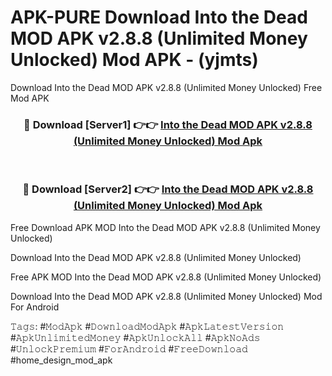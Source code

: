# APK-PURE Download Into the Dead MOD APK v2.8.8 (Unlimited Money Unlocked) Mod APK - (yjmts)
Download Into the Dead MOD APK v2.8.8 (Unlimited Money Unlocked) Free Mod APK

<div align="center">
<h3>🔴 Download [Server1] 👉👉 <a href="https://apk-comot.site?title=Into_the_Dead_MOD_APK_v2.8.8_(Unlimited_Money_Unlocked)">Into the Dead MOD APK v2.8.8 (Unlimited Money Unlocked) Mod Apk</a></h3><br>

<h3>🔴 Download [Server2] 👉👉 <a href="https://apk-comot.site?title=Into_the_Dead_MOD_APK_v2.8.8_(Unlimited_Money_Unlocked)">Into the Dead MOD APK v2.8.8 (Unlimited Money Unlocked) Mod Apk</a></h3>
</div>


Free Download APK MOD Into the Dead MOD APK v2.8.8 (Unlimited Money Unlocked)

Download Into the Dead MOD APK v2.8.8 (Unlimited Money Unlocked) 

Free APK MOD Into the Dead MOD APK v2.8.8 (Unlimited Money Unlocked) 

Download Into the Dead MOD APK v2.8.8 (Unlimited Money Unlocked) Mod For Android

𝚃𝚊𝚐𝚜: #𝙼𝚘𝚍𝙰𝚙𝚔 #𝙳𝚘𝚠𝚗𝚕𝚘𝚊𝚍𝙼𝚘𝚍𝙰𝚙𝚔 #𝙰𝚙𝚔𝙻𝚊𝚝𝚎𝚜𝚝𝚅𝚎𝚛𝚜𝚒𝚘𝚗 #𝙰𝚙𝚔𝚄𝚗𝚕𝚒𝚖𝚒𝚝𝚎𝚍𝙼𝚘𝚗𝚎𝚢 #𝙰𝚙𝚔𝚄𝚗𝚕𝚘𝚌𝚔𝙰𝚕𝚕 #𝙰𝚙𝚔𝙽𝚘𝙰𝚍𝚜 #𝚄𝚗𝚕𝚘𝚌𝚔𝙿𝚛𝚎𝚖𝚒𝚞𝚖 #𝙵𝚘𝚛𝙰𝚗𝚍𝚛𝚘𝚒𝚍 #𝙵𝚛𝚎𝚎𝙳𝚘𝚠𝚗𝚕𝚘𝚊𝚍 #home_design_mod_apk